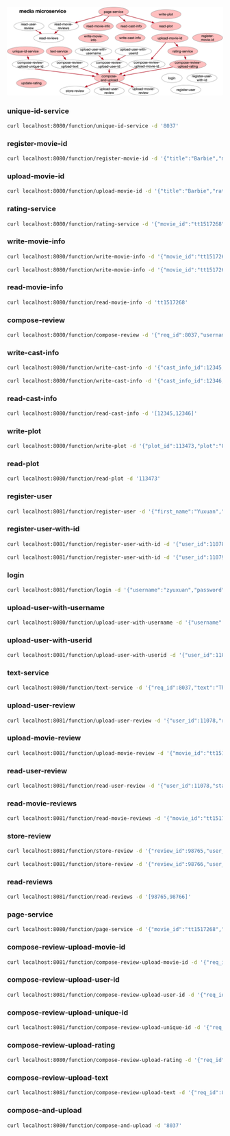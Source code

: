 ![call-graph](call-graph.png)

### unique-id-service

```bash
curl localhost:8080/function/unique-id-service -d '8037'
```

### register-movie-id

```bash
curl localhost:8080/function/register-movie-id -d '{"title":"Barbie","movie_id":"tt1517268"}'
```

### upload-movie-id

```bash
curl localhost:8080/function/upload-movie-id -d '{"title":"Barbie","rating": 5,"req_id":8037}'
```

### rating-service

```bash
curl localhost:8080/function/rating-service -d '{"movie_id":"tt1517268", "rating":5, "req_id":8037}'
```

### write-movie-info

```bash
curl localhost:8080/function/write-movie-info -d '{"movie_id":"tt1517268","title":"Barbie","plot_id":113473,"avg_rating":"8.9","num_rating":165314,"casts":[],"thumbnail_ids":[],"photo_ids":[],"video_ids":[]}'
```

```bash
curl localhost:8080/function/write-movie-info -d '{"movie_id":"tt1517268","title":"Barbie","plot_id":113473,"avg_rating":"8.9","num_rating":165314,"casts":[{"cast_id":201,"character":"Kirk Douglas","cast_info_id":12345}],"thumbnail_ids":[],"photo_ids":[],"video_ids":[]}'
```

### read-movie-info

```bash
curl localhost:8080/function/read-movie-info -d 'tt1517268'
```

### compose-review

```bash
curl localhost:8080/function/compose-review -d '{"req_id":8037,"username":"zyuxuan","password":"123456","title":"Barbie","rating":5,"text":"This is a good movie"}'
```

### write-cast-info

```bash
curl localhost:8080/function/write-cast-info -d '{"cast_info_id":12345,"name":"Kirk Douglas","gender":true,"intro":"Kirk Douglas was an American actor and filmmaker."}'
```

```bash
curl localhost:8080/function/write-cast-info -d '{"cast_info_id":12346,"name":"Jennifer Lawrence","gender":false,"intro":"Considered one of the most successful actresses of her generation, Lawrence was the highest-paid actress in the world in 2015 and 2016."}'
```

### read-cast-info

```bash
curl localhost:8080/function/read-cast-info -d '[12345,12346]'
```

### write-plot

```bash
curl localhost:8080/function/write-plot -d '{"plot_id":113473,"plot":"One evening at a dance party, Barbie is suddenly stricken with worries about mortality. Overnight, she develops bad breath, cellulite, and flat feet, disrupting her routines and impairing the aura of classic perfection experienced by the Barbies. Weird Barbie, a disfigured doll, tells Barbie to find the child playing with her in the real world to cure her afflictions. Barbie follows the advice and travels to the real world, with Ken joining Barbie by stowing away in her convertible."}'
```

### read-plot

```bash
curl localhost:8080/function/read-plot -d '113473'
```

### register-user

```bash
curl localhost:8081/function/register-user -d '{"first_name":"Yuxuan","last_name":"Zhang","username":"zyuxuan","password":"123456"}'
```

### register-user-with-id

```bash
curl localhost:8081/function/register-user-with-id -d '{"user_id":11078,"first_name":"Tom","last_name":"Wenisch","username":"twenisch","password":"12345"}'
```

```bash
curl localhost:8081/function/register-user-with-id -d '{"user_id":11079,"first_name":"Todd","last_name":"Austin","username":"taustin","password":"12345"}'
```

### login

```bash
curl localhost:8081/function/login -d '{"username":"zyuxuan","password":"123456","secret":"idontknowwhatasecretis"}'
```

### upload-user-with-username

```bash
curl localhost:8080/function/upload-user-with-username -d '{"username":"zyuxuan","req_id":8037}'
```

### upload-user-with-userid

```bash
curl localhost:8081/function/upload-user-with-userid -d '{"user_id":11078,"req_id":8037}'
```

### text-service

```bash
curl localhost:8080/function/text-service -d '{"req_id":8037,"text":"This is a good movie"}'
```

### upload-user-review

```bash
curl localhost:8081/function/upload-user-review -d '{"user_id":11078,"review_id":98765,"timestamp":712389123}'
```

### upload-movie-review

```bash
curl localhost:8081/function/upload-movie-review -d '{"movie_id":"tt1517268","review_id":98765,"timestamp":712389123}'
```

### read-user-review

```bash
curl localhost:8081/function/read-user-review -d '{"user_id":11078,"start":0,"stop":1}'
```

### read-movie-reviews

```bash
curl localhost:8081/function/read-movie-reviews -d '{"movie_id":"tt1517268","start":0,"stop":1}'
```

### store-review

```bash
curl localhost:8081/function/store-review -d '{"review_id":98765,"user_id":11078,"req_id":8037,"text":"This is a good movie","movie_id":"tt1517268","rating":4,"timestamp":712389123}'
```

```bash
curl localhost:8081/function/store-review -d '{"review_id":98766,"user_id":11079,"req_id":8038,"text":"Great!","movie_id":"tt1517268","rating":5,"timestamp":712389135}'
```

### read-reviews

```bash
curl localhost:8081/function/read-reviews -d '[98765,98766]'
```

### page-service

```bash
curl localhost:8080/function/page-service -d '{"movie_id":"tt1517268","review_start":0,"review_stop":1}'
```

### compose-review-upload-movie-id

```bash
curl localhost:8081/function/compose-review-upload-movie-id -d '{"req_id":8037,"movie_id":"tt1517268"}'
```

### compose-review-upload-user-id

```bash
curl localhost:8081/function/compose-review-upload-user-id -d '{"req_id":8037,"user_id":11078}'
```

### compose-review-upload-unique-id

```bash
curl localhost:8081/function/compose-review-upload-unique-id -d '{"req_id":8037,"review_id":98765}'
```

### compose-review-upload-rating

```bash
curl localhost:8080/function/compose-review-upload-rating -d '{"req_id":8037,"rating":4}'
```

### compose-review-upload-text

```bash
curl localhost:8081/function/compose-review-upload-text -d '{"req_id":8037,"text":"This is a good movie"}'
```

### compose-and-upload
```bash
curl localhost:8080/function/compose-and-upload -d '8037'
```
